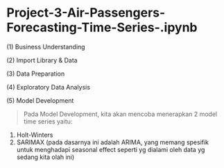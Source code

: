 # Project-3-Air-Passengers-Forecasting-Time-Series-.ipynb

(1) Business Understanding

(2) Import Library & Data

(3) Data Preparation

(4) Exploratory Data Analysis

(5) Model Development

> Pada Model Development, kita akan mencoba menerapkan 2 model time series yaitu:
1. Holt-Winters
2. SARIMAX (pada dasarnya ini adalah ARIMA, yang memang spesifik untuk menghadapi seasonal effect seperti yg dialami oleh data yg sedang kita olah ini)

